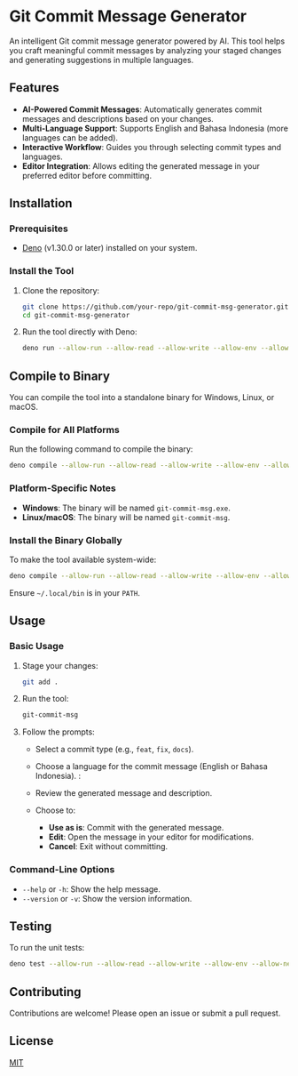 # Git Commit Message Generator

An intelligent Git commit message generator powered by AI. This tool helps you craft meaningful commit messages by analyzing your staged changes and generating suggestions in multiple languages.

## Features
- **AI-Powered Commit Messages**: Automatically generates commit messages and descriptions based on your changes.
- **Multi-Language Support**: Supports English and Bahasa Indonesia (more languages can be added).
- **Interactive Workflow**: Guides you through selecting commit types and languages.
- **Editor Integration**: Allows editing the generated message in your preferred editor before committing.

## Installation

### Prerequisites
- [Deno](https://deno.land/) (v1.30.0 or later) installed on your system.

### Install the Tool
1. Clone the repository:
   ```bash
   git clone https://github.com/your-repo/git-commit-msg-generator.git
   cd git-commit-msg-generator
   ```

2. Run the tool directly with Deno:
   ```bash
   deno run --allow-run --allow-read --allow-write --allow-env --allow-net src/main.ts
   ```

## Compile to Binary
You can compile the tool into a standalone binary for Windows, Linux, or macOS.

### Compile for All Platforms
Run the following command to compile the binary:
```bash
deno compile --allow-run --allow-read --allow-write --allow-env --allow-net -o git-commit-msg src/main.ts
```

### Platform-Specific Notes
- **Windows**: The binary will be named `git-commit-msg.exe`.
- **Linux/macOS**: The binary will be named `git-commit-msg`.

### Install the Binary Globally
To make the tool available system-wide:
```bash
deno compile --allow-run --allow-read --allow-write --allow-env --allow-net -o ~/.local/bin/git-commit-msg src/main.ts
```
Ensure `~/.local/bin` is in your `PATH`.

## Usage

### Basic Usage
1. Stage your changes:
   ```bash
   git add .
   ```

2. Run the tool:
   ```bash
   git-commit-msg
   ```

3. Follow the prompts:
   - Select a commit type (e.g., `feat`, `fix`, `docs`).
   - Choose a language for the commit message (English or Bahasa Indonesia).
   :

   - Review the generated message and description.
   - Choose to:
     - **Use as is**: Commit with the generated message.
     - **Edit**: Open the message in your editor for modifications.
     - **Cancel**: Exit without committing.

### Command-Line Options
- `--help` or `-h`: Show the help message.
- `--version` or `-v`: Show the version information.

## Testing
To run the unit tests:
```bash
deno test --allow-run --allow-read --allow-write --allow-env --allow-net --no-check src/main.test.ts
```

## Contributing
Contributions are welcome! Please open an issue or submit a pull request.

## License
[MIT](LICENSE)

